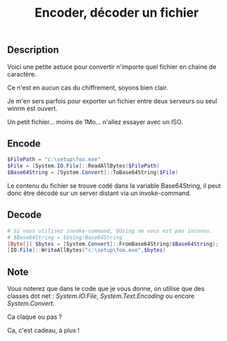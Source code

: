 ﻿---
title:  "Encoder, décoder un fichier"
excerpt: "Petite astuce pour consigner un fichier dans une variable par exemple."
category: PowerShell
classes: wide
comments: true
tags: 
  - PowerShell
  - Tips
  - Base64
---

## Description

Voici une petite astuce pour convertir n'importe quel fichier en chaine de caractère.

Ce n'est en aucun cas du chiffrement, soyons bien clair.

Je m'en sers parfois pour exporter un fichier entre deux serveurs ou seul winrm est ouvert.

Un petit fichier... moins de 1Mo... n'allez essayer avec un ISO.

## Encode
 
```powershell
$FilePath = "c:\setup\foo.exe"
$File = [System.IO.File]::ReadAllBytes($FilePath)
$Base64String = [System.Convert]::ToBase64String($File)
```
Le contenu du fichier se trouve codé dans la variable Base64String, il peut donc être décodé sur un server distant via un invoke-command.

## Decode

```powershell
# Si vous utilisez invoke-command, $Using ne vous est pas inconnu.
# $Base64String = $Using:Base64String
[Byte[]] $bytes = [System.Convert]::FromBase64String($Base64String);
[IO.File]::WriteAllBytes("c:\setup\foo.exe",$bytes)
```
## Note

Vous noterez que dans le code que je vous donne, on utilise que des classes dot net : _System.IO.File_, _System.Text.Encoding_ ou encore _System.Convert_.

Ca claque ou pas ?



Ca, c'est cadeau, à plus !
